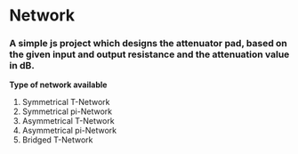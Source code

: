 # Network

<h3> A simple js project which designs the attenuator pad, based on the given input and output resistance and the attenuation value in dB. </h3>

<b>Type of network available</b>
<ol>
      <li>
        Symmetrical T-Network
      </li>
      <li>
        Symmetrical pi-Network
      </li>
      <li>
        Asymmetrical T-Network
      </li>
      <li>
        Asymmetrical pi-Network
      </li>
      <li>
        Bridged T-Network
      </li>
 </ol>
